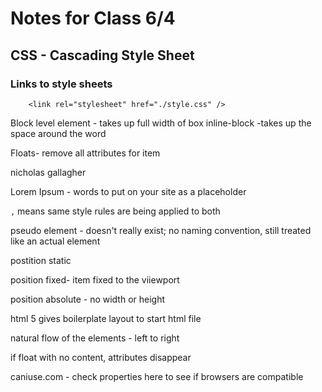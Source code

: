# Notes for Class 6/4

## CSS - Cascading Style Sheet

### Links to style sheets
```
    <link rel="stylesheet" href="./style.css" />
```

Block level element - takes up full width of box
inline-block -takes up the space around the word

Floats- remove all attributes for item

nicholas gallagher

Lorem Ipsum - words to put on your site as a placeholder

`,` means same style rules are being applied to both

pseudo element - doesn't really exist; no naming convention, still treated like an actual element

postition static

position fixed- item fixed to the viiewport

position absolute - no width or height

html 5 gives boilerplate layout to start html file

natural flow of the elements - left to right

if float with no content, attributes disappear

caniuse.com - check properties here to see if browsers are compatible